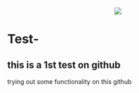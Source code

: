 
<p align="center"> <img scr="redpopcorn.jpg"> </p>

<p align="center">
  <img src="https://unsplash.com/photos/person-holding-remote-pointing-at-tv-11SgH7U6TmI">
</p>

# Test-
## this is a 1st test on github 
trying out some functionality on this github
